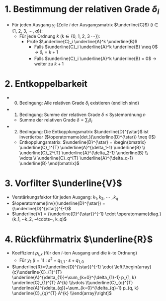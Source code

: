 # 1. Bestimmung der relativen Grade $\delta_i$ 
- Für jeden Ausgang $y_i$ (Zeile $i$ der Ausgangsmatrix $\underline{C}$) ($i \in \{1, ~2, ~3, ~\cdots,~ q\}$): 
	- Für jede Ordnung $k$ ($k \in \{0, ~1, ~2, ~3 ~\cdots\}$): 
		- Prüfe $\underline{C}_i \underline{A}^k \underline{B}$ 
			- Falls $\underline{C}_i \underline{A}^k \underline{B} \neq 0$ → $\delta_i = k+1$ 
			- Falls $\underline{C}_i \underline{A}^k \underline{B} = 0$ → weiter zu $k+1$ 


# 2. Entkoppelbarkeit 
- 0. Bedingung: Alle relativen Grade $\delta_i$ existieren (endlich sind) 
- 1. Bedingung: Summe der relativen Grade $\delta$  ≤ Systemordnung $n$ 
	- Summe der relativen Grade $\delta = \sum_{i}\delta_i$ 
- 2. Bedingung: Die Entkopplungsmatrix $\underline{D}^{\star}$ ist invertierbar ($\operatorname{det.}(\underline{D}^{\star}) \neq 0$) 
	- Entkopplungsmatrix: $\underline{D}^{\star} = \begin{bmatrix} \underline{C}_1^{T} \underline{A}^{\delta_1-1} \underline{B} \\ \underline{C}_2^{T} \underline{A}^{\delta_2-1} \underline{B} \\ \vdots \\ \underline{C}_q^{T} \underline{A}^{\delta_q-1} \underline{B} \end{bmatrix}$ 


# 3. Vorfilter $\underline{V}$ 
- Verstärkungsfaktor für jeden Ausgang: $k_1, k_2, ~\cdots~ , k_q$ 
- $\operatorname{inv}(\underline{D}^{\star}) = {\underline{D}^{\star}}^{-1}$ 
- $\underline{V} = {\underline{D}^{\star}}^{-1} \cdot \operatorname{diag.}(k_1, ~k_2, ~\cdots~, k_q)$ 


# 4. Rückführmatrix $\underline{R}$ 
- Koeffizient $p_{i, k}$ (für den $i$-ten Ausgang und die $k$-te Ordnung) 
	- Für $y_1 ~(i=1)$ : $s^{2} + q_{1,1}\cdot s + q_{1,0}$ 
- $\underline{R}={\underline{D}^{\star}}^{-1} \cdot \left[\begin{array}{c}\underline{C}_{1}^{T} \underline{A}^{\delta_{1}}+\sum_{k=0}^{\delta_{1}-1} p_{1, k} \underline{C}_{1}^{T} A^{k} \\\vdots \\\underline{C}_{q}^{T} \underline{A}^{\delta_{q}}+\sum_{k=0}^{\delta_{q}-1} p_{q, k} \underline{C}_{q}^{T} A^{k} \\\end{array}\right]$ 
